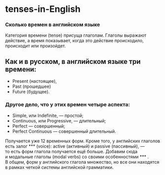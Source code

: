 # tenses-in-English

### Сколько времен в английском языке

Категория времени (tense) присуща глаголам. Глаголы выражают действие, а время показывает, когда это действие происходило, происходит или произойдет.

## Как и в русском, в английском языке три времени: 

- Present (настоящее), 
- Past (прошедшее) 
- Future (будущее).

### Другое дело, что у этих времен четыре аспекта: 
 - Simple, или Indefinite, — простой; 
 - Continuous, или Progressive, — длительный; 
 - Perfect — совершенный; 
 - Perfect Continuous — совершенный длительный. 

Получается уже 12 временных форм. Кроме того, у английских глаголов есть залог *** (voice): active (активный) и passive (пассивный), — то есть форм глагола получается ещё больше. Добавим сюда и модальные глаголы (modal verbs) со своими особенностями *** . В общем, форм у английского глагола множество, но все они находятся в рамках четкой системы английской грамматики. 
